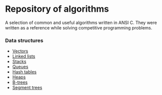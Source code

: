 # Repository of algorithms

A selection of common and useful algorithms written in ANSI C. They were
written as a reference while solving competitive programming problems.

### Data structures

* [Vectors](structure/vector.md)
* [Linked lists](structure/linked-list.md)
* [Stacks](structure/stack.md)
* [Queues](structure/queue.md)
* [Hash tables](structure/hashtable.md)
* [Heaps](structure/heap.md)
* [B-trees](structure/b-tree.md)
* [Segment trees](structure/segment-tree.md)
